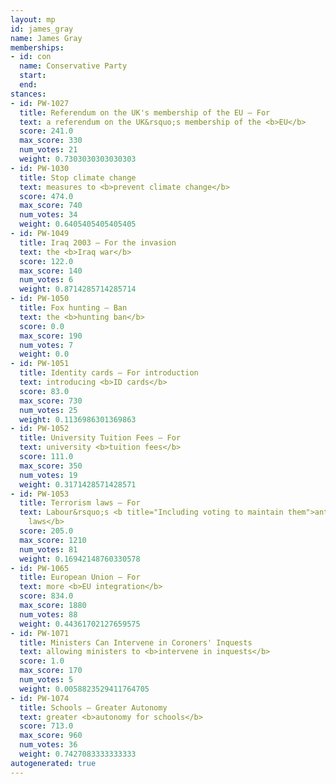 ```yaml
---
layout: mp
id: james_gray
name: James Gray
memberships:
- id: con
  name: Conservative Party
  start: 
  end: 
stances:
- id: PW-1027
  title: Referendum on the UK's membership of the EU — For
  text: a referendum on the UK&rsquo;s membership of the <b>EU</b>
  score: 241.0
  max_score: 330
  num_votes: 21
  weight: 0.7303030303030303
- id: PW-1030
  title: Stop climate change
  text: measures to <b>prevent climate change</b>
  score: 474.0
  max_score: 740
  num_votes: 34
  weight: 0.6405405405405405
- id: PW-1049
  title: Iraq 2003 — For the invasion
  text: the <b>Iraq war</b>
  score: 122.0
  max_score: 140
  num_votes: 6
  weight: 0.8714285714285714
- id: PW-1050
  title: Fox hunting — Ban
  text: the <b>hunting ban</b>
  score: 0.0
  max_score: 190
  num_votes: 7
  weight: 0.0
- id: PW-1051
  title: Identity cards — For introduction
  text: introducing <b>ID cards</b>
  score: 83.0
  max_score: 730
  num_votes: 25
  weight: 0.1136986301369863
- id: PW-1052
  title: University Tuition Fees — For
  text: university <b>tuition fees</b>
  score: 111.0
  max_score: 350
  num_votes: 19
  weight: 0.3171428571428571
- id: PW-1053
  title: Terrorism laws — For
  text: Labour&rsquo;s <b title="Including voting to maintain them">anti-terrorism
    laws</b>
  score: 205.0
  max_score: 1210
  num_votes: 81
  weight: 0.16942148760330578
- id: PW-1065
  title: European Union — For
  text: more <b>EU integration</b>
  score: 834.0
  max_score: 1880
  num_votes: 88
  weight: 0.44361702127659575
- id: PW-1071
  title: Ministers Can Intervene in Coroners' Inquests
  text: allowing ministers to <b>intervene in inquests</b>
  score: 1.0
  max_score: 170
  num_votes: 5
  weight: 0.0058823529411764705
- id: PW-1074
  title: Schools — Greater Autonomy
  text: greater <b>autonomy for schools</b>
  score: 713.0
  max_score: 960
  num_votes: 36
  weight: 0.7427083333333333
autogenerated: true
---
```

